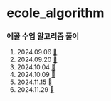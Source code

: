 # ecole_algorithm
### 에꼴 수업 알고리즘 풀이

1. 2024.09.06 [🔎](https://github.com/22seul/ecole_algorithm/tree/main/0906)
2. 2024.09.20 [🔎](https://github.com/22seul/ecole_algorithm/tree/main/0920)
3. 2024.10.04 [🔎](https://github.com/22seul/ecole_algorithm/tree/main/1004)
4. 2024.10.09 [🔎](https://github.com/22seul/ecole_algorithm/tree/main/1009)
5. 2024.11.15 [🔎](https://github.com/22seul/ecole_algorithm/tree/main/1115)
6. 2024.11.29 [🔎](https://github.com/22seul/ecole_algorithm/tree/main/1129)

